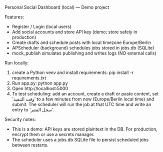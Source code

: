 
Personal Social Dashboard (local) — Demo project

Features:
- Register / Login (local users)
- Add social accounts and store API key (demo; store safely in production)
- Create drafts and schedule posts with local timezone Europe/Berlin
- APScheduler (background) schedules jobs stored in jobs.db (SQLite)
- mock_publish simulates publishing and writes logs (NO external calls)

Run locally:
1. create a Python venv and install requirements:
   pip install -r requirements.txt
2. Run app.py:
   python app.py
3. Open http://localhost:5000
4. To test scheduling: add an account, create a draft or paste content, set 'وقت التنفيذ' to a few minutes from now (Europe/Berlin local time) and submit.
   The scheduler will run the job at that UTC time and write an entry to 'سجل النشر'.

Security notes:
- This is a demo: API keys are stored plaintext in the DB. For production, encrypt them or use a secrets manager.
- The scheduler uses a jobs.db SQLite file to persist scheduled jobs between restarts.
